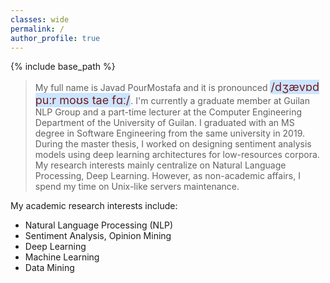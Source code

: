 ```yaml
---
classes: wide
permalink: /
author_profile: true
---
```

{% include base_path %}

> My full name is Javad PourMostafa and it is pronounced <span style="color: #721c24;
    border-color: #b8daff;
    background-color: #cce5ff;
    margin-bottom: 1rem;
    border: 1px solid transparent;
    border-radius: .25rem;
    font-size: 18px;">/dʒævɒd puːr moʊs tae fɑː/</span>. I'm currently a graduate member at Guilan NLP Group and a part-time lecturer at the Computer Engineering Department of the University of Guilan. I graduated with an MS degree in Software Engineering from the same university in 2019. During the master thesis, I worked on designing sentiment analysis models using deep learning architectures for low-resources corpora. My research interests mainly centralize on Natural Language Processing, Deep Learning. However, as non-academic affairs, I spend my time on Unix-like servers maintenance.

My academic research interests include:
-   Natural Language Processing (NLP)
-   Sentiment Analysis, Opinion Mining
-   Deep Learning
-   Machine Learning
-   Data Mining

